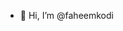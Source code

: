 - 👋 Hi, I’m @faheemkodi
<!---
faheemkodi/faheemkodi is a ✨ special ✨ repository because its `README.md` (this file) appears on your GitHub profile.
You can click the Preview link to take a look at your changes.
--->
